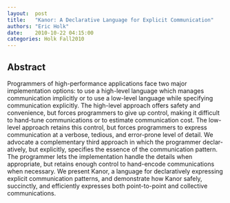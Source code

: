 ```yaml
--- 
layout:  post 
title:   "Kanor: A Declarative Language for Explicit Communication"
authors: "Eric Holk" 
date:    2010-10-22 04:15:00 
categories: Holk Fall2010
--- 
```

## Abstract

Programmers of high-performance applications face two major implementation
options: to use a high-level language which manages communication
implicitly or to use a low-level language while specifying communication
explicitly. The high-level approach offers safety and convenience, but
forces programmers to give up control, making it difficult to hand-tune
communications or to estimate communication cost. The low-level approach
retains this control, but forces programmers to express communication at a
verbose, tedious, and error-prone level of detail. We advocate a
complementary third approach in which the programmer declar- atively, but
explicitly, specifies the essence of the communication pattern. The
programmer lets the implementation handle the details when appropriate,
but retains enough control to hand-encode communications when necessary.
We present Kanor, a language for declaratively expressing explicit
communication patterns, and demonstrate how Kanor safely, succinctly, and
efficiently expresses both point-to-point and collective communications.

